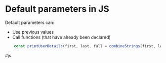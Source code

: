 # Default parameters in JS
Default parameters can:
- Use previous values
- Call functions (that have already been declared)

```js
	const printUserDetails(first, last, full = combineStrings(first, last), firstLetter = first[0]) => {};
```

#js